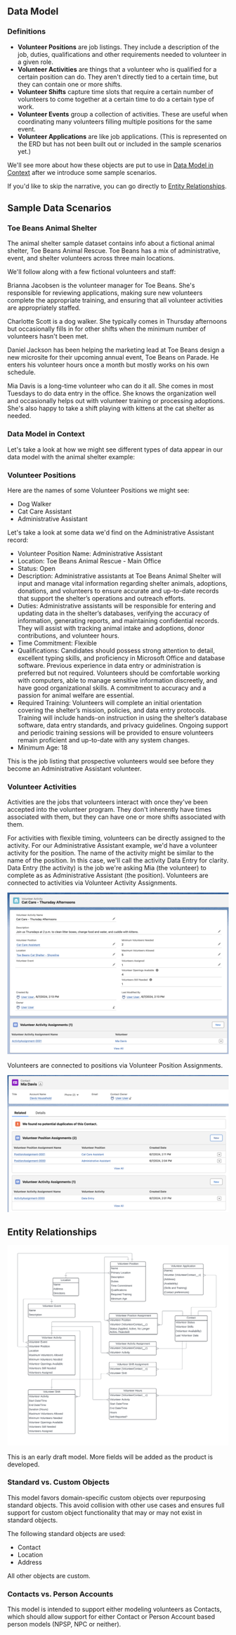 ## Data Model

### Definitions
* **Volunteer Positions** are job listings. They include a description of the job, duties, qualifications and other requirements needed to volunteer in a given role.
* **Volunteer Activities** are things that a volunteer who is qualified for a certain position can do. They aren't directly tied to a certain time, but they can contain one or more shifts.
* **Volunteer Shifts** capture time slots that require a certain number of volunteers to come together at a certain time to do a certain type of work.
* **Volunteer Events** group a collection of activities. These are useful when coordinating many volunteers filling multiple positions for the same event.
* **Volunteer Applications** are like job applications. (This is represented on the ERD but has not been built out or included in the sample scenarios yet.) 

We'll see more about how these objects are put to use in [Data Model in Context](#data-model-in-context) after we introduce some sample scenarios.

If you'd like to skip the narrative, you can go directly to [Entity Relationships](#entity-relationships).

## Sample Data Scenarios

### Toe Beans Animal Shelter

The animal shelter sample dataset contains info about a fictional animal shelter, Toe Beans Animal Rescue. Toe Beans has a mix of administrative, event, and shelter volunteers across three main locations. 

We'll follow along with a few fictional volunteers and staff:

Brianna Jacobsen is the volunteer manager for Toe Beans. She's responsible for reviewing applications, making sure new volunteers complete the appropriate training, and ensuring that all volunteer activities are appropriately staffed.

Charlotte Scott is a dog walker. She typically comes in Thursday afternoons but occasionally fills in for other shifts when the minimum number of volunteers hasn't been met.

Daniel Jackson has been helping the marketing lead at Toe Beans design a new microsite for their upcoming annual event, Toe Beans on Parade. He enters his volunteer hours once a month but mostly works on his own schedule.

Mia Davis is a long-time volunteer who can do it all. She comes in most Tuesdays to do data entry in the office. She knows the organization well and occasionally helps out with volunteer training or processing adoptions. She's also happy to take a shift playing with kittens at the cat shelter as needed.

### Data Model in Context

Let's take a look at how we might see different types of data appear in our data model with the animal shelter example:

### Volunteer Positions

Here are the names of some Volunteer Positions we might see:
* Dog Walker
* Cat Care Assistant
* Administrative Assistant

Let's take a look at some data we'd find on the Administrative Assistant record:

* Volunteer Position Name: Administrative Assistant
* Location: Toe Beans Animal Rescue - Main Office
* Status: Open
* Description: Administrative assistants at Toe Beans Animal Shelter will input and manage vital information regarding shelter animals, adoptions, donations, and volunteers to ensure accurate and up-to-date records that support the shelter’s operations and outreach efforts.
* Duties: Administrative assistants will be responsible for entering and updating data in the shelter’s databases, verifying the accuracy of information, generating reports, and maintaining confidential records. They will assist with tracking animal intake and adoptions, donor contributions, and volunteer hours.
* Time Commitment: Flexible
* Qualifications: Candidates should possess strong attention to detail, excellent typing skills, and proficiency in Microsoft Office and database software. Previous experience in data entry or administration is preferred but not required. Volunteers should be comfortable working with computers, able to manage sensitive information discreetly, and have good organizational skills. A commitment to accuracy and a passion for animal welfare are essential.
* Required Training: Volunteers will complete an initial orientation covering the shelter’s mission, policies, and data entry protocols. Training will include hands-on instruction in using the shelter’s database software, data entry standards, and privacy guidelines. Ongoing support and periodic training sessions will be provided to ensure volunteers remain proficient and up-to-date with any system changes.
* Minimum Age: 18

This is the job listing that prospective volunteers would see before they become an Administrative Assistant volunteer. 

### Volunteer Activities

Activities are the jobs that volunteers interact with once they've been accepted into the volunteer program. They don't inherently have times associated with them, but they can have one or more shifts associated with them.

For activities with flexible timing, volunteers can be directly assigned to the activity. For our Administrative Assistant example, we'd have a volunteer activity for the position. The name of the activity might be similar to the name of the position. In this case, we'll call the activity Data Entry for clarity. Data Entry (the activity) is the job we're asking Mia (the volunteer) to complete as as Administrative Assistant (the position). Volunteers are connected to activities via Volunteer Activity Assignments.

![Screenshot of Volunteer Activity with Volunteer Activity Assignments related list](images/volunteer_activity_with_assignments.png)

Volunteers are connected to positions via Volunteer Position Assignments.

![Screenshot of Contact page with Volunteer Position Assignments and Volunteer Activity Assignments related lists](images/contact_with_assignments.png)

## Entity Relationships

![Volunteers entity relationship diagram](images/volunteers_erd.png)

This is an early draft model. More fields will be added as the product is developed. 

### Standard vs. Custom Objects

This model favors domain-specific custom objects over repurposing standard objects. This avoid collision with other use cases and ensures full support for custom object functionality that may or may not exist in standard objects. 

The following standard objects are used:
* Contact
* Location
* Address

All other objects are custom.

### Contacts vs. Person Accounts

This model is intended to support either modeling volunteers as Contacts, which should allow support for either Contact or Person Account based person models (NPSP, NPC or neither).
